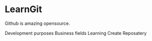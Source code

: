 # LearnGit
Github is amazing opensource.

Development purposes
Business fields
Learning 
Create Reposatery
